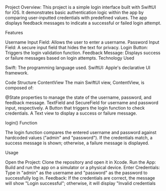 Project Overview: 
This project is a simple login interface built with SwiftUI for iOS. It demonstrates basic authentication logic within the app by comparing user-inputted credentials with predefined values. The app displays feedback messages to indicate a successful or failed login attempt.

Features

Username Input Field: Allows the user to enter a username.
Password Input Field: A secure input field that hides the text for privacy.
Login Button: Triggers the login validation function.
Feedback Message: Displays success or failure messages based on login attempts.
Technology Used

Swift: The programming language used.
SwiftUI: Apple's declarative UI framework.


Code Structure
ContentView
The main SwiftUI view, ContentView, is composed of:

@State properties to manage the state of the username, password, and feedback message.
TextField and SecureField for username and password input, respectively.
A Button that triggers the login function to check credentials.
A Text view to display a success or failure message.


login() Function

The login function compares the entered username and password against hardcoded values ("admin" and "password"). If the credentials match, a success message is shown; otherwise, a failure message is displayed.

Usage


Open the Project: Clone the repository and open it in Xcode.
Run the App: Build and run the app on a simulator or a physical device.
Enter Credentials: Type in "admin" as the username and "password" as the password to successfully log in.
Feedback: If the credentials are correct, the message will show "Login successful"; otherwise, it will display "Invalid credentials
